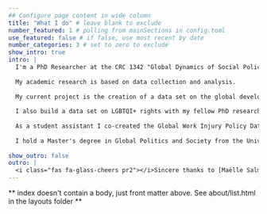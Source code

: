 ```yaml
---
## Configure page content in wide column
title: "What I do" # leave blank to exclude
number_featured: 1 # pulling from mainSections in config.toml
use_featured: false # if false, use most recent by date
number_categories: 3 # set to zero to exclude
show_intro: true
intro: |
  I'm a PhD Researcher at the CRC 1342 "Global Dynamics of Social Policy" at the University of Bremen, where I conduct research on the global development of unemployment protection schemes with a regional focus on Latin America.
  
  My academic research is based on data collection and analysis.
  
  My current project is the creation of a data set on the global development of unemployment protection schemes.
  
  I also build a data set on LGBTQI+ rights with my fellow PhD researcher Mara Junge. 
  
  As a student assistant I co-created the Global Work Injury Policy Database (GWIP) with Nate Breznau.
  
  I hold a Master's degree in Global Politics and Society from the University of Milan and a Bachelor's degree in Integrated European Studies and a Master's degree in European Labour Studies and Social Policy from the University of Bremen.
   
show_outro: false
outro: |
  <i class="fas fa-glass-cheers pr2"></i>Sincere thanks to [Maëlle Salmon](https://masalmon.eu/) for her help naming this Hugo theme!
---
```


** index doesn't contain a body, just front matter above.
See about/list.html in the layouts folder **